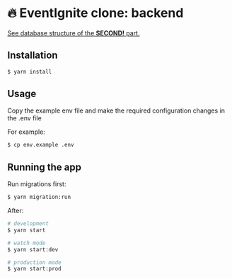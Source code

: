 # 🔥 EventIgnite clone: backend

[See database structure of the **SECOND!** part.](https://dbdiagram.io/d/61963e3302cf5d186b5cd49f)

## Installation

```bash
$ yarn install
```

## Usage

Copy the example env file and make the required configuration changes in the .env file

For example:

```bash
$ cp env.example .env
```

## Running the app

Run migrations first:

```bash
$ yarn migration:run
```

After:

```bash
# development
$ yarn start

# watch mode
$ yarn start:dev

# production mode
$ yarn start:prod
```

